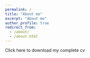 ```yaml
---
permalink: /
title: "About me"
excerpt: "About me"
author_profile: true
redirect_from: 
  - /about/
  - /about.html
---
```

Click here to download my complete cv



